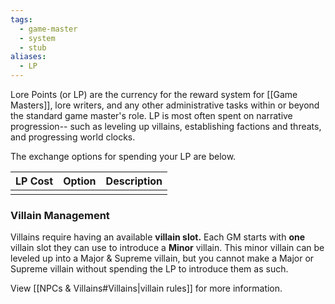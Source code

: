 ```yaml
---
tags:
  - game-master
  - system
  - stub
aliases:
  - LP
---
```

Lore Points (or LP) are the currency for the reward system for [[Game Masters]], lore writers, and any other administrative tasks within or beyond the standard game master's role. LP is most often spent on narrative progression-- such as leveling up villains, establishing factions and threats, and progressing world clocks.

The exchange options for spending your LP are below.

| LP Cost | Option | Description |
| ------- | ------ | ----------- |
|         |        |             |

### Villain Management
Villains require having an available **villain slot.** Each GM starts with **one** villain slot they can use to introduce a **Minor** villain. This minor villain can be leveled up into a Major & Supreme villain, but you cannot make a Major or Supreme villain without spending the LP to introduce them as such.

View [[NPCs & Villains#Villains|villain rules]] for more information.
